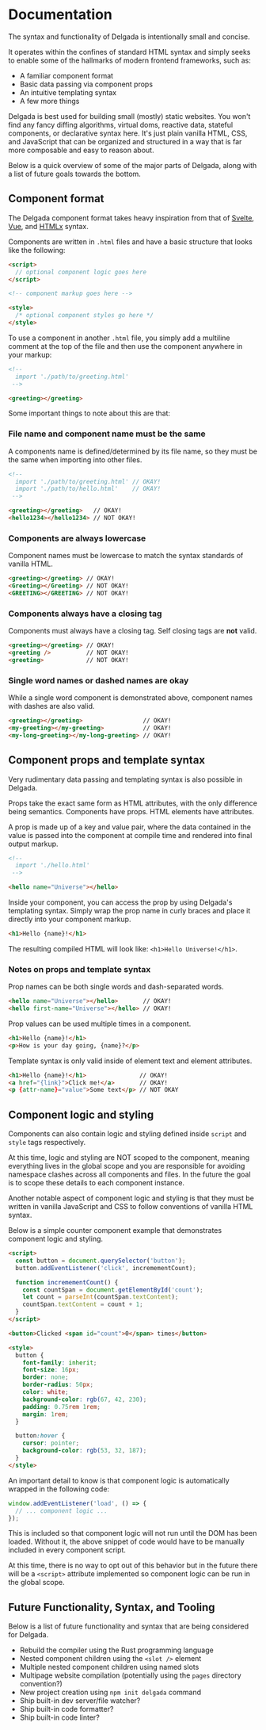 # Documentation

The syntax and functionality of Delgada is intentionally small and concise.

It operates within the confines of standard HTML syntax and simply seeks to enable some of the hallmarks of modern frontend frameworks, such as:

- A familiar component format
- Basic data passing via component props
- An intuitive templating syntax
- A few more things

Delgada is best used for building small (mostly) static websites. You won't find any fancy diffing algorithms, virtual doms, reactive data, stateful components, or declarative syntax here. It's just plain vanilla HTML, CSS, and JavaScript that can be organized and structured in a way that is far more composable and easy to reason about.

Below is a quick overview of some of the major parts of Delgada, along with a list of future goals towards the bottom.

## Component format

The Delgada component format takes heavy inspiration from that of [Svelte](https://svelte.dev/), [Vue](https://vuejs.org/), and [HTMLx](https://github.com/htmlx-org/HTMLx) syntax.

Components are written in `.html` files and have a basic structure that looks like the following:

```html
<script>
  // optional component logic goes here
</script>

<!-- component markup goes here -->

<style>
  /* optional component styles go here */
</style>
```

To use a component in another `.html` file, you simply add a multiline comment at the top of the file and then use the component anywhere in your markup:

```html
<!-- 
  import './path/to/greeting.html'
 -->

<greeting></greeting>
```

Some important things to note about this are that:

### File name and component name must be the same

A components name is defined/determined by its file name, so they must be the same when importing into other files.

```html
<!-- 
  import './path/to/greeting.html' // OKAY!
  import './path/to/hello.html'    // OKAY!
 -->

<greeting></greeting>   // OKAY!
<hello1234></hello1234> // NOT OKAY!
```

### Components are always lowercase

Component names must be lowercase to match the syntax standards of vanilla HTML.

```html
<greeting></greeting> // OKAY!
<Greeting></Greeting> // NOT OKAY!
<GREETING></GREETING> // NOT OKAY!
```

### Components always have a closing tag

Components must always have a closing tag. Self closing tags are **not** valid.

```html
<greeting></greeting> // OKAY!
<greeting />          // NOT OKAY!
<greeting>            // NOT OKAY!
```

### Single word names or dashed names are okay

While a single word component is demonstrated above, component names with dashes are also valid.

```html
<greeting></greeting>                 // OKAY!
<my-greeting></my-greeting>           // OKAY!
<my-long-greeting></my-long-greeting> // OKAY!
```

## Component props and template syntax

Very rudimentary data passing and templating syntax is also possible in Delgada.

Props take the exact same form as HTML attributes, with the only difference being semantics. Components have props. HTML elements have attributes.

A prop is made up of a key and value pair, where the data contained in the value is passed into the component at compile time and rendered into final output markup.

```html
<!-- 
  import './hello.html'
 -->

<hello name="Universe"></hello>
```

Inside your component, you can access the prop by using Delgada's templating syntax. Simply wrap the prop name in curly braces and place it directly into your component markup.

```html
<h1>Hello {name}!</h1>
```

The resulting compiled HTML will look like: `<h1>Hello Universe!</h1>`.

### Notes on props and template syntax

Prop names can be both single words and dash-separated words.

```html
<hello name="Universe"></hello>       // OKAY!
<hello first-name="Universe"></hello> // OKAY!
```

Prop values can be used multiple times in a component.

```html
<h1>Hello {name}!</h1>
<p>How is your day going, {name}?</p>
```

Template syntax is only valid inside of element text and element attributes.

```html
<h1>Hello {name}!</h1>               // OKAY!
<a href="{link}">Click me!</a>       // OKAY!
<p {attr-name}="value">Some text</p> // NOT OKAY
```

## Component logic and styling

Components can also contain logic and styling defined inside `script` and `style` tags respectively.

At this time, logic and styling are NOT scoped to the component, meaning everything lives in the global scope and you are responsible for avoiding namespace clashes across all components and files. In the future the goal is to scope these details to each component instance.

Another notable aspect of component logic and styling is that they must be written in vanilla JavaScript and CSS to follow conventions of vanilla HTML syntax.

Below is a simple counter component example that demonstrates component logic and styling.

```html
<script>
  const button = document.querySelector('button');
  button.addEventListener('click', incremementCount);

  function incremementCount() {
    const countSpan = document.getElementById('count');
    let count = parseInt(countSpan.textContent);
    countSpan.textContent = count + 1;
  }
</script>

<button>Clicked <span id="count">0</span> times</button>

<style>
  button {
    font-family: inherit;
    font-size: 16px;
    border: none;
    border-radius: 50px;
    color: white;
    background-color: rgb(67, 42, 230);
    padding: 0.75rem 1rem;
    margin: 1rem;
  }

  button:hover {
    cursor: pointer;
    background-color: rgb(53, 32, 187);
  }
</style>
```

An important detail to know is that component logic is automatically wrapped in the following code:

```javascript
window.addEventListener('load', () => {
  // ... component logic ...
});
```

This is included so that component logic will not run until the DOM has been loaded. Without it, the above snippet of code would have to be manually included in every component script.

At this time, there is no way to opt out of this behavior but in the future there will be a `<script>` attribute implemented so component logic can be run in the global scope.

## Future Functionality, Syntax, and Tooling

Below is a list of future functionality and syntax that are being considered for Delgada.

- Rebuild the compiler using the Rust programming language
- Nested component children using the `<slot />` element
- Multiple nested component children using named slots
- Multipage website compilation (potentially using the `pages` directory convention?)
- New project creation using `npm init delgada` command
- Ship built-in dev server/file watcher?
- Ship built-in code formatter?
- Ship built-in code linter?
